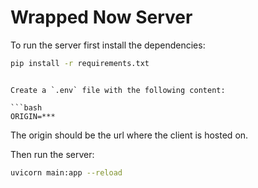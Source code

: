# Wrapped Now Server

To run the server first install the dependencies:

```bash
pip install -r requirements.txt
```

````

Create a `.env` file with the following content:

```bash
ORIGIN=***
````

The origin should be the url where the client is hosted on.

Then run the server:

```bash
uvicorn main:app --reload
```
